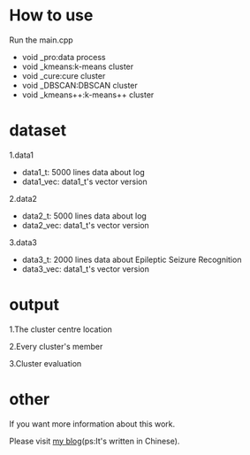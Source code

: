 # How to use
Run the main.cpp
- void _pro:data process
- void _kmeans:k-means cluster
- void _cure:cure cluster
- void _DBSCAN:DBSCAN cluster
- void _kmeans++:k-means++ cluster

# dataset
1.data1
- data1_t: 5000 lines data about log
- data1_vec: data1_t's vector version

2.data2
- data2_t: 5000 lines data about log
- data2_vec: data1_t's vector version

3.data3
- data3_t: 2000 lines data about Epileptic Seizure Recognition
- data3_vec: data1_t's vector version

# output
1.The cluster centre location

2.Every cluster's member

3.Cluster evaluation

# other
If you want more information about this work.

Please visit [my blog](kenway-20.com)(ps:It's written in Chinese).
